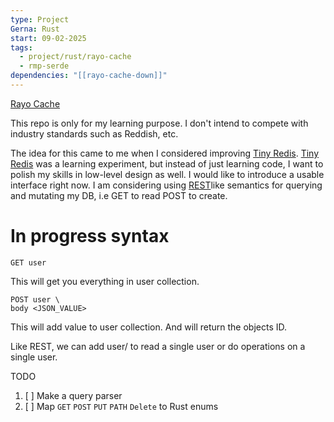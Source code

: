 ```yaml
---
type: Project
Gerna: Rust
start: 09-02-2025
tags:
  - project/rust/rayo-cache
  - rmp-serde
dependencies: "[[rayo-cache-down]]"
---
```

[Rayo Cache](https://github.com/M0rfes/rayo-cache)

This repo is only for my learning purpose. I don't intend to compete with industry standards such as Reddish, etc.

The idea for this came to me when I considered improving [Tiny Redis](https://github.com/M0rfes/tiny-redis).  [Tiny Redis](https://github.com/M0rfes/tiny-redis) was a learning experiment, but instead of just learning code, I want to polish my skills in low-level design as well. I would like to introduce a usable interface right now. I am considering using [REST](https://en.wikipedia.org/wiki/REST)like semantics for querying and mutating my DB, i.e GET to read POST to create.

# In progress syntax

```
GET user
```
This will get you everything in user collection.

```
POST user \
body <JSON_VALUE>
```
This will add value to user collection. And will return the objects ID.

Like REST, we can add user/<id> to read a single user or do operations on a single user.

TODO
1. [ ] Make a query parser
2. [ ] Map `GET` `POST` `PUT` `PATH` `Delete` to Rust enums


